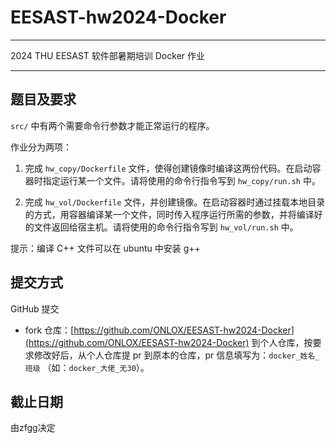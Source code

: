 # EESAST-hw2024-Docker

---

2024 THU EESAST 软件部暑期培训 Docker 作业

---

## 题目及要求

`src/` 中有两个需要命令行参数才能正常运行的程序。

作业分为两项：

1. 完成 `hw_copy/Dockerfile` 文件，使得创建镜像时编译这两份代码。在启动容器时指定运行某一个文件。请将使用的命令行指令写到 `hw_copy/run.sh` 中。

2. 完成 `hw_vol/Dockerfile` 文件，并创建镜像。在启动容器时通过挂载本地目录的方式，用容器编译某一个文件，同时传入程序运行所需的参数，并将编译好的文件返回给宿主机。请将使用的命令行指令写到 `hw_vol/run.sh` 中。

提示：编译 C++ 文件可以在 ubuntu 中安装 g++

## 提交方式

GitHub 提交

- fork 仓库：[https://github.com/ONLOX/EESAST-hw2024-Docker](https://github.com/ONLOX/EESAST-hw2024-Docker) 到个人仓库，按要求修改好后，从个人仓库提 pr 到原本的仓库，pr 信息填写为：`docker_姓名_班级` （如：`docker_大佬_无30`）。

## 截止日期

由zfgg决定
